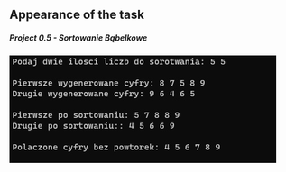 ## Appearance of the task

##### Project 0.5 - Sortowanie Bąbelkowe
<img src="Project 0.5 - Sortowanie Bąbelkowe.jpg"/>
